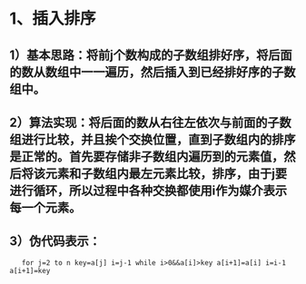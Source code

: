 # 1、插入排序
## 1）基本思路：将前j个数构成的子数组排好序，将后面的数从数组中一一遍历，然后插入到已经排好序的子数组中。
## 2）算法实现：将后面的数从右往左依次与前面的子数组进行比较，并且挨个交换位置，直到子数组内的排序是正常的。首先要存储非子数组内遍历到的元素值，然后将该元素和子数组内最左元素比较，排序，由于j要进行循环，所以过程中各种交换都使用i作为媒介表示每一个元素。
## 3）伪代码表示：
`	for j=2 to n
	key=a[j]
	i=j-1
	while i>0&&a[i]>key
		a[i+1]=a[i]
		i=i-1
	a[i+1]=key`

